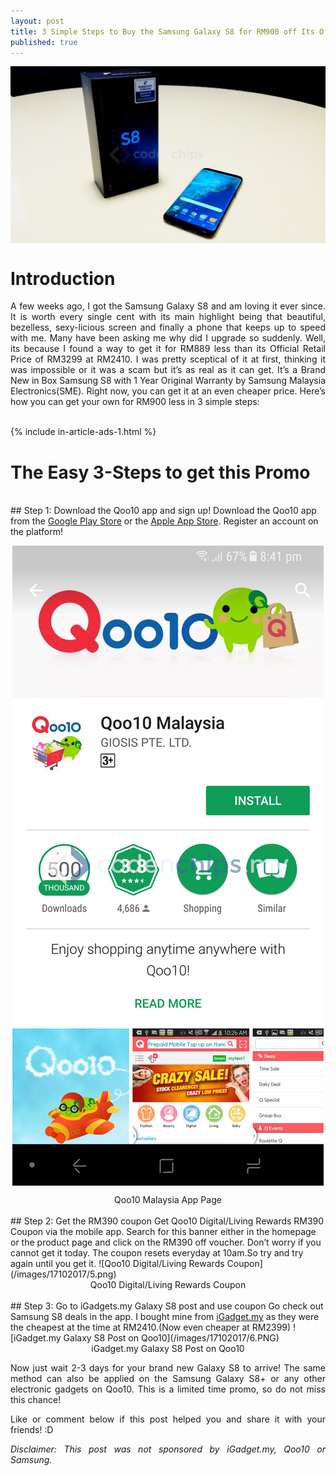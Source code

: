 ```yaml
---
layout: post
title: 3 Simple Steps to Buy the Samsung Galaxy S8 for RM900 off Its Official Price!
published: true
---
```


<style type="text/css">
 p {
  text-align: justify;
}

img {
    display: block;
    margin: auto;
}
</style>

![Samsung Galaxy S8 Out of the Box](/images/17102017/1.jpg)

# Introduction
A few weeks ago, I got the Samsung Galaxy S8 and am loving it ever since. It is worth every single cent with its main highlight being that beautiful, bezelless, sexy-licious screen and finally a phone that keeps up to speed with me. Many have been asking me why did I upgrade so suddenly. Well, its because I found a way to get it for RM889 less than its Official Retail Price of RM3299 at RM2410. I was pretty sceptical of it at first, thinking it was impossible or it was  a scam but it’s as real as it can get. It’s a Brand New in Box Samsung S8 with 1 Year Original Warranty by Samsung Malaysia Electronics(SME). Right now, you can get it at an even cheaper price. Here’s how you can get your own for RM900 less in 3 simple steps:

<br />
{% include in-article-ads-1.html %}
<br />

# The Easy 3-Steps to get this Promo
<br />
## Step 1: Download the Qoo10 app and sign up!
Download the Qoo10 app from the  <a href="https://play.google.com/store/apps/details?id=net.giosis.shopping.my&hl=en">Google Play Store</a> or the  <a href="https://itunes.apple.com/my/app/qoo10-my/id481574284?mt=8">Apple App Store</a>. Register an account on the platform!

![Qoo10 Malaysia App Page](/images/17102017/2.png)
<center>Qoo10 Malaysia App Page</center>
<br />
## Step 2:  Get the RM390 coupon
Get Qoo10 Digital/Living Rewards RM390 Coupon via the mobile app. Search for this banner either in the homepage or the product page and click on the RM390 off voucher. Don’t worry if you cannot get it today. The coupon resets everyday at 10am.So try and try again until you get it.
![Qoo10 Digital/Living Rewards Coupon](/images/17102017/5.png)
<center>Qoo10 Digital/Living Rewards Coupon</center>
<br />
## Step 3: Go to iGadgets.my Galaxy S8 post and use coupon
Go check out Samsung S8 deals in the app. I bought mine from  <a href="https://www.qoo10.my/g/532621692/Q112304469">iGadget.my</a> as they were the cheapest at the time at RM2410.(Now even cheaper at RM2399) 
![iGadget.my Galaxy S8 Post on Qoo10](/images/17102017/6.PNG)
<center>iGadget.my Galaxy S8 Post on Qoo10</center>


Now just wait 2-3 days for your brand new  Galaxy S8 to arrive! The same method can also be applied on the Samsung Galaxy S8+ or any other electronic gadgets on Qoo10. This is a limited time promo, so do not miss this chance!

Like or comment below if this post helped you and share it with your friends! :D

<i>Disclaimer: This post was not sponsored by iGadget.my, Qoo10 or Samsung.</i>


